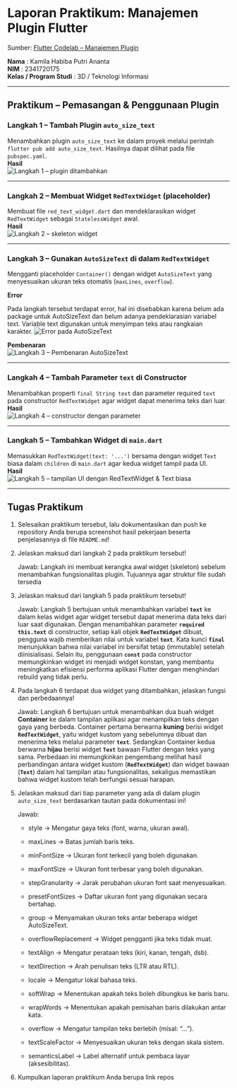 # Laporan Praktikum: Manajemen Plugin Flutter  
 
Sumber: [Flutter Codelab – Manajemen Plugin](https://jti-polinema.github.io/flutter-codelab/07-manajemen-plugin/#6)  

**Nama**   : Kamila Habiba Putri Ananta  
**NIM**    : 2341720175  
**Kelas / Program Studi** : 3D / Teknologi Informasi  

---

## Praktikum – Pemasangan & Penggunaan Plugin

### Langkah 1 – Tambah Plugin `auto_size_text`  
Menambahkan plugin `auto_size_text` ke dalam proyek melalui perintah `flutter pub add auto_size_text`. Hasilnya dapat dilihat pada file `pubspec.yaml`.  
**Hasil**  
![Langkah 1 – plugin ditambahkan](Hasil_praktikum/2.png)

---

### Langkah 2 – Membuat Widget `RedTextWidget` (placeholder)  
Membuat file `red_text_widget.dart` dan mendeklarasikan widget `RedTextWidget` sebagai `StatelessWidget` awal.  
**Hasil**  
![Langkah 2 – skeleton widget](Hasil_praktikum/4.1.png)

---

### Langkah 3 – Gunakan `AutoSizeText` di dalam `RedTextWidget`  
Mengganti placeholder `Container()` dengan widget `AutoSizeText` yang menyesuaikan ukuran teks otomatis (`maxLines`, `overflow`).

**Error**

Pada langkah tersebut terdapat error, hal ini disebabkan karena belum ada package untuk AutoSizeText dan belum adanya pendeklarasian variabel text. Variable text digunakan untuk menyimpan teks atau rangkaian karakter.
![Error pada AutoSizeText](Hasil_praktikum/3.png)



**Pembenaran**  
![Langkah 3 – Pembenaran AutoSizeText](Hasil_praktikum/4.png)

---

### Langkah 4 – Tambah Parameter `text` di Constructor  
Menambahkan properti `final String text` dan parameter required `text` pada constructor `RedTextWidget` agar widget dapat menerima teks dari luar.  
**Hasil**  
![Langkah 4 – constructor dengan parameter](Hasil_praktikum/4.png)

---

### Langkah 5 – Tambahkan Widget di `main.dart`  
Memasukkan `RedTextWidget(text: '...')` bersama dengan widget `Text` biasa dalam `children` di `main.dart` agar kedua widget tampil pada UI.  
**Hasil**  
![Langkah 5 – tampilan UI dengan RedTextWidget & Text biasa](Hasil_praktikum/5.png)

---

## Tugas Praktikum

1. Selesaikan praktikum tersebut, lalu dokumentasikan dan push ke repository Anda berupa screenshot hasil pekerjaan beserta penjelasannya di file `README.md`!  
2. Jelaskan maksud dari langkah 2 pada praktikum tersebut!  

    Jawab: Langkah ini membuat kerangka awal widget (skeleton) sebelum menambahkan fungsionalitas plugin. Tujuannya agar struktur file sudah tersedia

3. Jelaskan maksud dari langkah 5 pada praktikum tersebut!  

    Jawab: Langkah 5 bertujuan untuk menambahkan variabel **`text`** ke dalam kelas widget agar widget tersebut dapat menerima data teks dari luar saat digunakan. Dengan menambahkan parameter **`required this.text`** di constructor, setiap kali objek **`RedTextWidget`** dibuat, pengguna wajib memberikan nilai untuk variabel **`text`**. Kata kunci **`final`** menunjukkan bahwa nilai variabel ini bersifat tetap (immutable) setelah diinisialisasi. Selain itu, penggunaan **`const`** pada constructor memungkinkan widget ini menjadi widget konstan, yang membantu meningkatkan efisiensi performa aplikasi Flutter dengan menghindari rebuild yang tidak perlu.


4. Pada langkah 6 terdapat dua widget yang ditambahkan, jelaskan fungsi dan perbedaannya!

    Jawab: Langkah 6 bertujuan untuk menambahkan dua buah widget **Container** ke dalam tampilan aplikasi agar menampilkan teks dengan gaya yang berbeda. Container pertama berwarna **kuning** berisi widget **`RedTextWidget`**, yaitu widget kustom yang sebelumnya dibuat dan menerima teks melalui parameter **`text`**. Sedangkan Container kedua berwarna **hijau** berisi widget **`Text`** bawaan Flutter dengan teks yang sama. Perbedaan ini memungkinkan pengembang melihat hasil perbandingan antara widget kustom (**`RedTextWidget`**) dan widget bawaan (**`Text`**) dalam hal tampilan atau fungsionalitas, sekaligus memastikan bahwa widget kustom telah berfungsi sesuai harapan.
 

5. Jelaskan maksud dari tiap parameter yang ada di dalam plugin `auto_size_text` berdasarkan tautan pada dokumentasi ini! 

    Jawab:
    - style → Mengatur gaya teks (font, warna, ukuran awal).

    - maxLines → Batas jumlah baris teks.

    - minFontSize → Ukuran font terkecil yang boleh digunakan.

    - maxFontSize → Ukuran font terbesar yang boleh digunakan.

    - stepGranularity → Jarak perubahan ukuran font saat menyesuaikan.

    - presetFontSizes → Daftar ukuran font yang digunakan secara bertahap.

    - group → Menyamakan ukuran teks antar beberapa widget AutoSizeText.

    - overflowReplacement → Widget pengganti jika teks tidak muat.

    - textAlign → Mengatur perataan teks (kiri, kanan, tengah, dsb).

    - textDirection → Arah penulisan teks (LTR atau RTL).

    - locale → Mengatur lokal bahasa teks.

    - softWrap → Menentukan apakah teks boleh dibungkus ke baris baru.

    - wrapWords → Menentukan apakah pemisahan baris dilakukan antar kata.

    - overflow → Mengatur tampilan teks berlebih (misal: “...”).

    - textScaleFactor → Menyesuaikan ukuran teks dengan skala sistem.

    - semanticsLabel → Label alternatif untuk pembaca layar (aksesibilitas).
     
 
6. Kumpulkan laporan praktikum Anda berupa link repos
